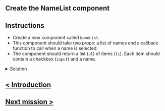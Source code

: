 ## Create the NameList component

## Instructions

- Create a new component called `NameList`.
- This component should take two props: a list of names and a callback function to call when a name is selected.
- The component should return a list (`ul`) of items (`li`). Each item should contain a checkbox (`input`) and a name.

<details>
<summary>Solution</summary>

```jsx
type NameListProps = {
  names: string[],
  onNameSelected: (name: string) => void,
};

const NameList: FC<NameListProps> = ({ names, onNameSelected }) => {
  return (
    <ul>
      {names.map((name) => (
        <li key={name}>
          <input type="checkbox" onChange={() => onNameSelected(name)} />
          {name}
        </li>
      ))}
    </ul>
  );
};
```

</details>

## [< Introduction](../README.md)

## [Next mission >](./02%20-%20adding%20state%20to%20App%20component.md)
